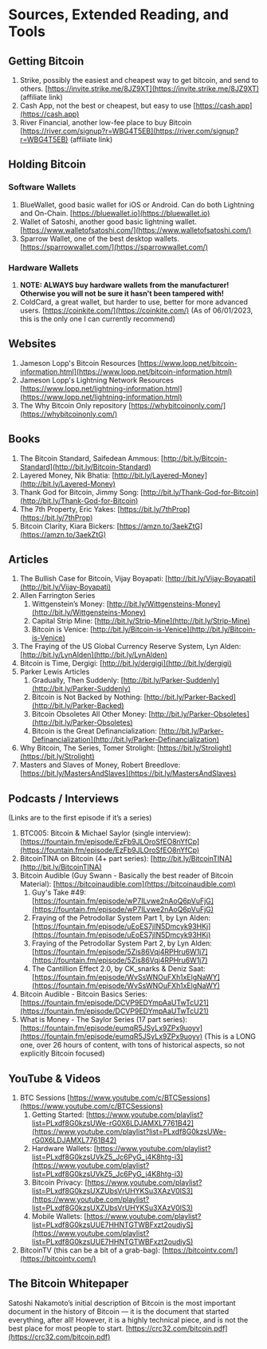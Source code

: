 # Sources, Extended Reading, and Tools
## Getting Bitcoin
1. Strike, possibly the easiest and cheapest way to get bitcoin, and send to others. [https://invite.strike.me/8JZ9XT](https://invite.strike.me/8JZ9XT) (affiliate link)
2. Cash App, not the best or cheapest, but easy to use [https://cash.app](https://cash.app)
3. River Financial, another low-fee place to buy Bitcoin [https://river.com/signup?r=WBG4T5EB](https://river.com/signup?r=WBG4T5EB) (affiliate link)

## Holding Bitcoin
### Software Wallets
1. BlueWallet, good basic wallet for iOS or Android. Can do both Lightning and On-Chain. [https://bluewallet.io](https://bluewallet.io)
2. Wallet of Satoshi, another good basic lightning wallet. [https://www.walletofsatoshi.com/](https://www.walletofsatoshi.com/)
3. Sparrow Wallet, one of the best desktop wallets. [https://sparrowwallet.com/](https://sparrowwallet.com/)


### Hardware Wallets
1. **NOTE: ALWAYS buy hardware wallets from the manufacturer! Otherwise you will not be sure it hasn't been tampered with!**
2. ColdCard, a great wallet, but harder to use, better for more advanced users. [https://coinkite.com/](https://coinkite.com/) (As of 06/01/2023, this is the only one I can currently recommend)

## Websites
1. Jameson Lopp's Bitcoin Resources [https://www.lopp.net/bitcoin-information.html](https://www.lopp.net/bitcoin-information.html)
2. Jameson Lopp's Lightning Network Resources [https://www.lopp.net/lightning-information.html](https://www.lopp.net/lightning-information.html)
3. The Why Bitcoin Only repository [https://whybitcoinonly.com/](https://whybitcoinonly.com/)

## Books
1. The Bitcoin Standard, Saifedean Ammous: [http://bit.ly/Bitcoin-Standard](http://bit.ly/Bitcoin-Standard)
2. Layered Money, Nik Bhatia: [http://bit.ly/Layered-Money](http://bit.ly/Layered-Money)
3. Thank God for Bitcoin, Jimmy Song: [http://bit.ly/Thank-God-for-Bitcoin](http://bit.ly/Thank-God-for-Bitcoin)
4. The 7th Property, Eric Yakes: [https://bit.ly/7thProp](https://bit.ly/7thProp)
5. Bitcoin Clarity, Kiara Bickers: [https://amzn.to/3aekZtG](https://amzn.to/3aekZtG)

## Articles
1. The Bullish Case for Bitcoin, Vijay Boyapati: [http://bit.ly/Vijay-Boyapati](http://bit.ly/Vijay-Boyapati)
2. Allen Farrington Series
	1. Wittgenstein’s Money: [http://bit.ly/Wittgensteins-Money](http://bit.ly/Wittgensteins-Money)
	2. Capital Strip Mine: [http://bit.ly/Strip-Mine](http://bit.ly/Strip-Mine)
	3. Bitcoin is Venice: [http://bit.ly/Bitcoin-is-Venice](http://bit.ly/Bitcoin-is-Venice)
3. The Fraying of the US Global Currency Reserve System, Lyn Alden: [http://bit.ly/LynAlden](http://bit.ly/LynAlden)
4. Bitcoin is Time, Dergigi: [http://bit.ly/dergigi](http://bit.ly/dergigi)
5. Parker Lewis Articles
	1. Gradually, Then Suddenly: [http://bit.ly/Parker-Suddenly](http://bit.ly/Parker-Suddenly)
	2. Bitcoin is Not Backed by Nothing: [http://bit.ly/Parker-Backed](http://bit.ly/Parker-Backed)
	3. Bitcoin Obsoletes All Other Money: [http://bit.ly/Parker-Obsoletes](http://bit.ly/Parker-Obsoletes)
	4. Bitcoin is the Great Definancialization: [http://bit.ly/Parker-Definancialization](http://bit.ly/Parker-Definancialization)
6. Why Bitcoin, The Series, Tomer Strolight: [https://bit.ly/Strolight](https://bit.ly/Strolight)
7. Masters and Slaves of Money, Robert Breedlove: [https://bit.ly/MastersAndSlaves](https://bit.ly/MastersAndSlaves)

## Podcasts / Interviews
(Links are to the first episode if it’s a series)
1. BTC005: Bitcoin & Michael Saylor (single interview): [https://fountain.fm/episode/EzFb9JLOroSfEO8nYfCp](https://fountain.fm/episode/EzFb9JLOroSfEO8nYfCp)
2. BitcoinTINA on Bitcoin (4+ part series): [http://bit.ly/BitcoinTINA](http://bit.ly/BitcoinTINA)
3. Bitcoin Audible (Guy Swann - Basically the best reader of Bitcoin Material): [https://bitcoinaudible.com](https://bitcoinaudible.com)
	1. Guy's Take #49: [https://fountain.fm/episode/wP7ILvwe2nAoQ6pVuFjG](https://fountain.fm/episode/wP7ILvwe2nAoQ6pVuFjG)
	2. Fraying of the Petrodollar System Part 1, by Lyn Alden: [https://fountain.fm/episode/uEoES7jIN5Dmcyk93HKj](https://fountain.fm/episode/uEoES7jIN5Dmcyk93HKj)
	3. Fraying of the Petrodollar System Part 2, by Lyn Alden: [https://fountain.fm/episode/5Zis86Vqj4RPHru6W1j7](https://fountain.fm/episode/5Zis86Vqj4RPHru6W1j7)
	4. The Cantillion Effect 2.0, by CK\_snarks & Deniz Saat: [https://fountain.fm/episode/WvSsWNOuFXh1xElgNaWY](https://fountain.fm/episode/WvSsWNOuFXh1xElgNaWY)
4. Bitcoin Audible - Bitcoin Basics Series: [https://fountain.fm/episode/DCVP9EDYmpAaUTwTcU21](https://fountain.fm/episode/DCVP9EDYmpAaUTwTcU21)
5. What is Money - The Saylor Series (17 part series): [https://fountain.fm/episode/eumqR5JSyLx9ZPx9uoyv](https://fountain.fm/episode/eumqR5JSyLx9ZPx9uoyv) (This is a LONG one, over 26 hours of content, with tons of historical aspects, so not explicitly Bitcoin focused)

## YouTube & Videos
1. BTC Sessions [https://www.youtube.com/c/BTCSessions](https://www.youtube.com/c/BTCSessions)
	1. Getting Started: [https://www.youtube.com/playlist?list=PLxdf8G0kzsUWe-rG0X6LDJAMXL7761B42](https://www.youtube.com/playlist?list=PLxdf8G0kzsUWe-rG0X6LDJAMXL7761B42)
	2. Hardware Wallets: [https://www.youtube.com/playlist?list=PLxdf8G0kzsUVkZ5_Jc6PyG_j4K8htg-i3](https://www.youtube.com/playlist?list=PLxdf8G0kzsUVkZ5_Jc6PyG_j4K8htg-i3)
	3. Bitcoin Privacy: [https://www.youtube.com/playlist?list=PLxdf8G0kzsUXZUbsVrUHYKSu3XAzV0lS3](https://www.youtube.com/playlist?list=PLxdf8G0kzsUXZUbsVrUHYKSu3XAzV0lS3)
	4. Mobile Wallets: [https://www.youtube.com/playlist?list=PLxdf8G0kzsUUE7HHNTGTWBFxzt2oudiyS](https://www.youtube.com/playlist?list=PLxdf8G0kzsUUE7HHNTGTWBFxzt2oudiyS)
2. BitcoinTV (this can be a bit of a grab-bag): [https://bitcointv.com/](https://bitcointv.com/)

## The Bitcoin Whitepaper
Satoshi Nakamoto’s initial description of Bitcoin is the most important document in the history of Bitcoin — it is the document that started everything, after all! However, it is a highly technical piece, and is not the best place for most people to start. [https://crc32.com/bitcoin.pdf](https://crc32.com/bitcoin.pdf)
